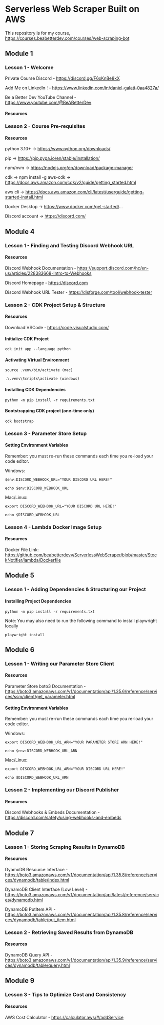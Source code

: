 # Serverless Web Scraper Built on AWS
This repository is for my course, https://courses.beabetterdev.com/courses/web-scraping-bot

## Module 1 

### Lesson 1 - Welcome

Private Course Discord - https://discord.gg/F6xKnBe8kX

Add Me on LinkedIn ! - https://www.linkedin.com/in/daniel-galati-0aa4827a/

Be a Better Dev YouTube Channel - https://www.youtube.com/@BeABetterDev


#### Resources 

### Lesson 2 - Course Pre-requisites

#### Resources 
python 3.10+ -> https://www.python.org/downloads/

pip -> https://pip.pypa.io/en/stable/installation/

npm/nvm -> https://nodejs.org/en/download/package-manager

cdk -> npm install -g aws-cdk -> https://docs.aws.amazon.com/cdk/v2/guide/getting_started.html

aws cli -> https://docs.aws.amazon.com/cli/latest/userguide/getting-started-install.html

Docker Desktop -> https://www.docker.com/get-started/...

Discord account -> https://discord.com/

## Module 4 

### Lesson 1 - Finding and Testing Discord Webhook URL

#### Resources
Discord Webhook Documentation - https://support.discord.com/hc/en-us/articles/228383668-Intro-to-Webhooks

Discord Homepage - https://discord.com

Discord Webhook URL Tester - https://disforge.com/tool/webhook-tester

### Lesson 2 - CDK Project Setup & Structure

#### Resources
Download VSCode - https://code.visualstudio.com/

#### Initialize CDK Project 
`cdk init app --language python`

#### Activating Virtual Environment
`source .venv/bin/activate (mac)`

`.\.venv\Scripts\activate (windows)`

#### Installing CDK Dependencies
`python -m pip install -r requirements.txt`

#### Bootstrapping CDK project (one-time only)
`cdk bootstrap`

### Lesson 3 - Parameter Store Setup

#### Setting Environment Variables

Remember: you must re-run these commands each time you re-load your code editor. 

Windows:

`$env:DISCORD_WEBHOOK_URL="YOUR DISCORD URL HERE!"`

`echo $env:DISCORD_WEBHOOK_URL`

Mac/Linux:

`export DISCORD_WEBHOOK_URL="YOUR DISCORD URL HERE!"`

`echo $DISCORD_WEBHOOK_URL`

### Lesson 4 - Lambda Docker Image Setup

#### Resources
Docker File Link: https://github.com/beabetterdevv/ServerlessWebScraper/blob/master/StockNotifier/lambda/Dockerfile

## Module 5

### Lesson 1 - Adding Dependencies & Structuring our Project

#### Installing Project Dependencies

`python -m pip install -r requirements.txt`

Note: You may also need to run the following command to install playwright locally

`playwright install`

## Module 6

### Lesson 1 - Writing our Parameter Store Client

#### Resources

Parameter Store boto3 Documentation - https://boto3.amazonaws.com/v1/documentation/api/1.35.6/reference/services/ssm/client/get_parameter.html

#### Setting Environment Variables

Remember: you must re-run these commands each time you re-load your code editor. 

Windows:

`export DISCORD_WEBHOOK_URL_ARN="YOUR PARAMETER STORE ARN HERE!"`

`echo $env:DISCORD_WEBHOOK_URL_ARN`

Mac/Linux:

`export DISCORD_WEBHOOK_URL_ARN="YOUR DISCORD URL HERE!"`

`echo $DISCORD_WEBHOOK_URL_ARN`

### Lesson 2 - Implementing our Discord Publisher

#### Resources

Discord Webhooks & Embeds Documentation - https://discord.com/safety/using-webhooks-and-embeds

## Module 7

### Lesson 1 - Storing Scraping Results in DynamoDB 

#### Resources

DyamoDB Resource Interface - https://boto3.amazonaws.com/v1/documentation/api/1.35.8/reference/services/dynamodb/table/index.html

DynamoDB Client Interface (Low Level) - https://boto3.amazonaws.com/v1/documentation/api/latest/reference/services/dynamodb.html

DynamoDB PutItem API - https://boto3.amazonaws.com/v1/documentation/api/1.35.8/reference/services/dynamodb/table/put_item.html

### Lesson 2 - Retrieving Saved Results from DynamoDB

#### Resources
DynamoDB Query API - https://boto3.amazonaws.com/v1/documentation/api/1.35.9/reference/services/dynamodb/table/query.html

## Module 9

### Lesson 3 - Tips to Optimize Cost and Consistency

#### Resources
AWS Cost Calculator - https://calculator.aws/#/addService